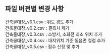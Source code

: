 파일 버전별 변경 사항
------------------
건축물대장_v0.1.csv : 위도 경도 추가  
건축물대장_v0.2.csv : 결측치 제거  
건축물대장_v0.3.csv : 소방서, 소화전 최소 위치 추가  
건축물대장_v0.4.csv : 대지위치 기준 동읍면 컬럼 추가  
건축물대장_v0.5.csv : 점수 산정 및 추가  